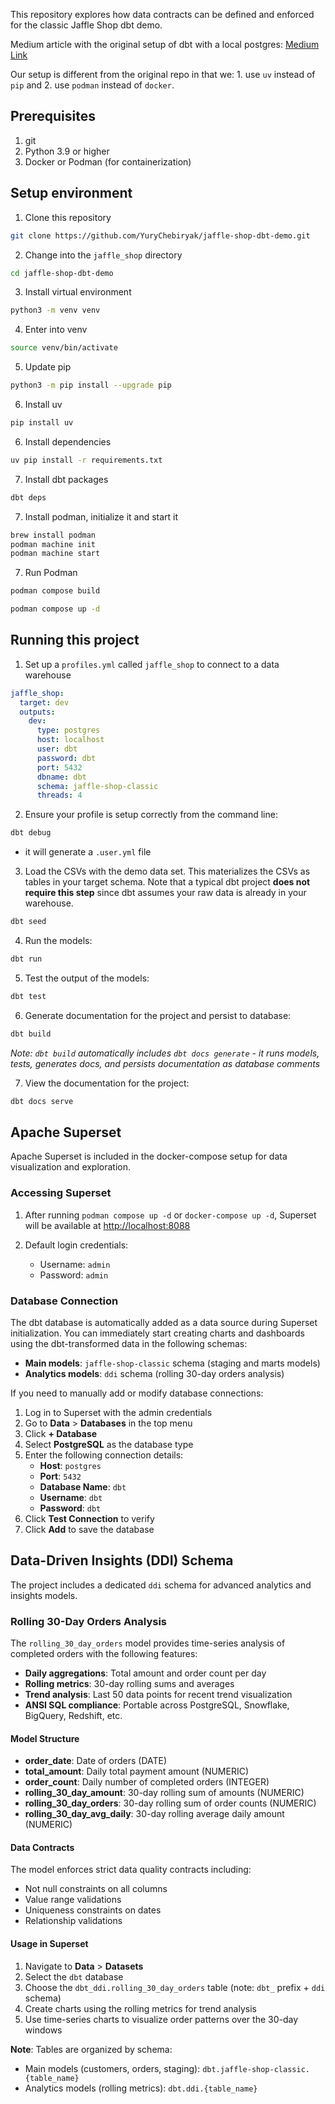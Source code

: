 This repository explores how data contracts can be defined and enforced for the classic Jaffle Shop dbt demo.

Medium article with the original setup of dbt with a local postgres:
[Medium Link](https://medium.com/@snhou/running-the-jaffle-shop-dbt-project-in-seconds-47bf72363744)

Our setup is different from the original repo in that we: 1. use `uv` instead of `pip` and 2. use `podman` instead of `docker`.

## Prerequisites
1. git
2. Python 3.9 or higher
3. Docker or Podman (for containerization)


## Setup environment

1. Clone this repository
```bash
git clone https://github.com/YuryChebiryak/jaffle-shop-dbt-demo.git
```
2. Change into the `jaffle_shop` directory
```bash
cd jaffle-shop-dbt-demo
``` 

3. Install virtual environment
``` bash
python3 -m venv venv
```

4. Enter into venv
```bash
source venv/bin/activate
```

5. Update pip
```bash
python3 -m pip install --upgrade pip
```

6. Install uv
```bash
pip install uv
```

6. Install dependencies
```bash
uv pip install -r requirements.txt
```

7. Install dbt packages
```bash
dbt deps
```

7. Install podman, initialize it and start it

```bash
brew install podman
podman machine init
podman machine start
```

7. Run Podman
```bash
podman compose build
```
```bash
podman compose up -d
```

## Running this project

1. Set up a `profiles.yml` called `jaffle_shop` to connect to a data warehouse

```yaml
jaffle_shop:
  target: dev
  outputs:
    dev:
      type: postgres
      host: localhost
      user: dbt
      password: dbt
      port: 5432
      dbname: dbt
      schema: jaffle-shop-classic
      threads: 4
```

2. Ensure your profile is setup correctly from the command line:
```bash
dbt debug
```
* it will generate a `.user.yml` file
 
3. Load the CSVs with the demo data set. This materializes the CSVs as tables in your target schema. Note that a typical dbt project **does not require this step** since dbt assumes your raw data is already in your warehouse.
```bash
dbt seed
```

4. Run the models:
```bash
dbt run
```


5. Test the output of the models:
```bash
dbt test
```

6. Generate documentation for the project and persist to database:
```bash
dbt build
```
*Note: `dbt build` automatically includes `dbt docs generate` - it runs models, tests, generates docs, and persists documentation as database comments*

7. View the documentation for the project:
```bash
dbt docs serve
```

## Apache Superset

Apache Superset is included in the docker-compose setup for data visualization and exploration.

### Accessing Superset

1. After running `podman compose up -d` or `docker-compose up -d`, Superset will be available at [http://localhost:8088](http://localhost:8088)

2. Default login credentials:
   - Username: `admin`
   - Password: `admin`

### Database Connection

The dbt database is automatically added as a data source during Superset initialization. You can immediately start creating charts and dashboards using the dbt-transformed data in the following schemas:

- **Main models**: `jaffle-shop-classic` schema (staging and marts models)
- **Analytics models**: `ddi` schema (rolling 30-day orders analysis)

If you need to manually add or modify database connections:
1. Log in to Superset with the admin credentials
2. Go to **Data** > **Databases** in the top menu
3. Click **+ Database**
4. Select **PostgreSQL** as the database type
5. Enter the following connection details:
   - **Host**: `postgres`
   - **Port**: `5432`
   - **Database Name**: `dbt`
   - **Username**: `dbt`
   - **Password**: `dbt`
6. Click **Test Connection** to verify
7. Click **Add** to save the database

## Data-Driven Insights (DDI) Schema

The project includes a dedicated `ddi` schema for advanced analytics and insights models.

### Rolling 30-Day Orders Analysis

The `rolling_30_day_orders` model provides time-series analysis of completed orders with the following features:

- **Daily aggregations**: Total amount and order count per day
- **Rolling metrics**: 30-day rolling sums and averages
- **Trend analysis**: Last 50 data points for recent trend visualization
- **ANSI SQL compliance**: Portable across PostgreSQL, Snowflake, BigQuery, Redshift, etc.

#### Model Structure
- **order_date**: Date of orders (DATE)
- **total_amount**: Daily total payment amount (NUMERIC)
- **order_count**: Daily number of completed orders (INTEGER)
- **rolling_30_day_amount**: 30-day rolling sum of amounts (NUMERIC)
- **rolling_30_day_orders**: 30-day rolling sum of order counts (NUMERIC)
- **rolling_30_day_avg_daily**: 30-day rolling average daily amount (NUMERIC)

#### Data Contracts
The model enforces strict data quality contracts including:
- Not null constraints on all columns
- Value range validations
- Uniqueness constraints on dates
- Relationship validations

#### Usage in Superset
1. Navigate to **Data** > **Datasets**
2. Select the `dbt` database
3. Choose the `dbt_ddi.rolling_30_day_orders` table (note: `dbt_` prefix + `ddi` schema)
4. Create charts using the rolling metrics for trend analysis
5. Use time-series charts to visualize order patterns over the 30-day windows

**Note**: Tables are organized by schema:
- Main models (customers, orders, staging): `dbt.jaffle-shop-classic.{table_name}`
- Analytics models (rolling metrics): `dbt.ddi.{table_name}`
